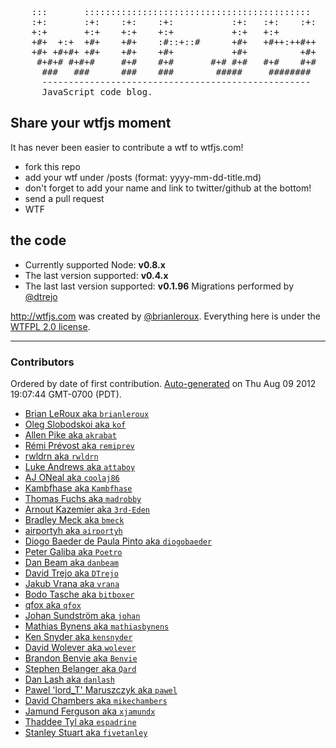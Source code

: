 <pre>
    :::       :::::::::::::::::::::::::::::::::::::::::::
    :+:       :+:    :+:    :+:           :+:   :+:    :+:
    +:+       +:+    +:+    +:+           +:+   +:+
    +#+  +:+  +#+    +#+    :#::+::#      +#+   +#++:++#++
    +#+ +#+#+ +#+    +#+    +#+           +#+          +#+
     #+#+# #+#+#     #+#    #+#       #+# #+#   #+#    #+#
      ###   ###      ###    ###        #####     ########
      ---------------------------------------------------
      JavaScript code blog.
</pre>


Share your wtfjs moment
---

It has never been easier to contribute a wtf to wtfjs.com!

- fork this repo
- add your wtf under /posts (format: yyyy-mm-dd-title.md)
- don't forget to add your name and link to twitter/github at the bottom!
- send a pull request
- WTF

the code
---

- Currently supported Node: **v0.8.x**
- The last version supported: **v0.4.x**
- The last last version supported: **v0.1.96**
  Migrations performed by [@dtrejo][1]


<http://wtfjs.com> was created by [@brianleroux](http://twitter.com/brianleroux). Everything here is under the [WTFPL 2.0 license](http://wtfjs.com/license).

[1]: http://github.com/DTrejo

---

### Contributors
Ordered by date of first contribution.
[Auto-generated](http://github.com/dtrejo/node-authors) on Thu Aug 09 2012 19:07:44 GMT-0700 (PDT).

- [Brian LeRoux aka `brianleroux`](https://github.com/brianleroux)
- [Oleg Slobodskoi aka `kof`](https://github.com/kof)
- [Allen Pike aka `akrabat`](https://github.com/akrabat)
- [Rémi Prévost aka `remiprev`](https://github.com/remiprev)
- [rwldrn aka `rwldrn`](https://github.com/rwldrn)
- [Luke Andrews aka `attaboy`](https://github.com/attaboy)
- [AJ ONeal aka `coolaj86`](https://github.com/coolaj86)
- [Kambfhase aka `Kambfhase`](https://github.com/Kambfhase)
- [Thomas Fuchs aka `madrobby`](https://github.com/madrobby)
- [Arnout Kazemier aka `3rd-Eden`](https://github.com/3rd-Eden)
- [Bradley Meck aka `bmeck`](https://github.com/bmeck)
- [airportyh aka `airportyh`](https://github.com/airportyh)
- [Diogo Baeder de Paula Pinto aka `diogobaeder`](https://github.com/diogobaeder)
- [Peter Galiba aka `Poetro`](https://github.com/Poetro)
- [Dan Beam aka `danbeam`](https://github.com/danbeam)
- [David Trejo aka `DTrejo`](https://github.com/DTrejo)
- [Jakub Vrana aka `vrana`](https://github.com/vrana)
- [Bodo Tasche aka `bitboxer`](https://github.com/bitboxer)
- [qfox aka `qfox`](https://github.com/qfox)
- [Johan Sundström aka `johan`](https://github.com/johan)
- [Mathias Bynens aka `mathiasbynens`](https://github.com/mathiasbynens)
- [Ken Snyder aka `kensnyder`](https://github.com/kensnyder)
- [David Wolever aka `wolever`](https://github.com/wolever)
- [Brandon Benvie aka `Benvie`](https://github.com/Benvie)
- [Stephen Belanger aka `Qard`](https://github.com/Qard)
- [Dan Lash aka `danlash`](https://github.com/danlash)
- [Pawel 'lord_T' Maruszczyk aka `pawel`](https://github.com/pawel)
- [David Chambers aka `mikechambers`](https://github.com/mikechambers)
- [Jamund Ferguson aka `xjamundx`](https://github.com/xjamundx)
- [Thaddee Tyl aka `espadrine`](https://github.com/espadrine)
- [Stanley Stuart aka `fivetanley`](https://github.com/fivetanley)
